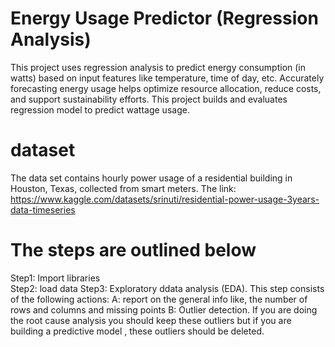 # Energy Usage Predictor (Regression Analysis)
This project uses regression analysis to predict energy consumption (in watts) based on input features like temperature, time of day, etc.
Accurately forecasting energy usage helps optimize resource allocation, reduce costs, and support sustainability efforts. This project builds and evaluates regression model to predict wattage usage.

# dataset
The data set contains hourly power usage of a residential building in Houston, Texas, collected from smart meters.
The link: https://www.kaggle.com/datasets/srinuti/residential-power-usage-3years-data-timeseries

# The steps are outlined below
Step1: Import libraries<br>
Step2: load data
Step3: Exploratory ddata analysis (EDA). This step consists of the following actions:
       A: report on the general info like, the number of rows and columns and missing points
       B: Outlier detection. If you are doing the root cause analysis you should keep these outliers but if you are building a predictive model , these outliers should be deleted. 

